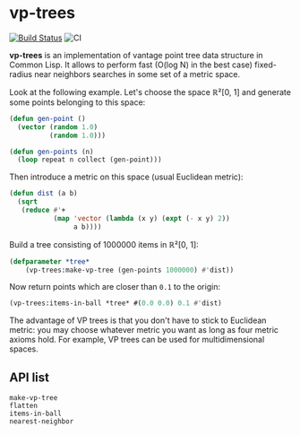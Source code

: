vp-trees
========
[![Build Status](https://api.cirrus-ci.com/github/shamazmazum/vp-trees.svg)](https://cirrus-ci.com/github/shamazmazum/vp-trees)
![CI](https://github.com/shamazmazum/vp-trees/workflows/CI/badge.svg)

**vp-trees** is an implementation of vantage point tree data structure
in Common Lisp. It allows to perform fast (O(log N) in the best case)
fixed-radius near neighbors searches in some set of a metric space.

Look at the following example. Let's choose the space ℝ²[0, 1] and
generate some points belonging to this space:

``` lisp
(defun gen-point ()
  (vector (random 1.0)
          (random 1.0)))

(defun gen-points (n)
  (loop repeat n collect (gen-point)))
```

Then introduce a metric on this space (usual Euclidean metric):

``` lisp
(defun dist (a b)
  (sqrt
   (reduce #'+
           (map 'vector (lambda (x y) (expt (- x y) 2))
                a b))))
```

Build a tree consisting of 1000000 items in ℝ²[0, 1]:

``` lisp
(defparameter *tree*
    (vp-trees:make-vp-tree (gen-points 1000000) #'dist))
```

Now return points which are closer than `0.1` to the origin:

``` lisp
(vp-trees:items-in-ball *tree* #(0.0 0.0) 0.1 #'dist)
```

The advantage of VP trees is that you don't have to stick to Euclidean
metric: you may choose whatever metric you want as long as four
metric axioms hold. For example, VP trees can be used for
multidimensional spaces.

## API list

~~~~
make-vp-tree
flatten
items-in-ball
nearest-neighbor
~~~~
